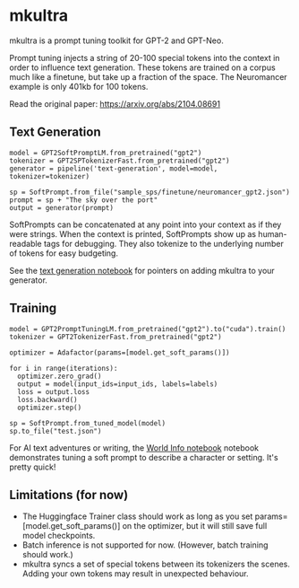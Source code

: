 # mkultra
mkultra is a prompt tuning toolkit for GPT-2 and GPT-Neo.

Prompt tuning injects a string of 20-100 special tokens into the context in order to influence text generation. These tokens are trained on a corpus much like a finetune, but take up a fraction of the space. The Neuromancer example is only 401kb for 100 tokens.

Read the original paper: https://arxiv.org/abs/2104.08691


## Text Generation
```
model = GPT2SoftPromptLM.from_pretrained("gpt2")
tokenizer = GPT2SPTokenizerFast.from_pretrained("gpt2")
generator = pipeline('text-generation', model=model, tokenizer=tokenizer)

sp = SoftPrompt.from_file("sample_sps/finetune/neuromancer_gpt2.json")
prompt = sp + "The sky over the port"
output = generator(prompt)
```
SoftPrompts can be concatenated at any point into your context as if they were strings. When the context is printed, SoftPrompts show up as human-readable tags for debugging. They also tokenize to the underlying number of tokens for easy budgeting.

See the [text generation notebook](text_generation.ipynb) for pointers on adding mkultra to your generator.


## Training
```
model = GPT2PromptTuningLM.from_pretrained("gpt2").to("cuda").train()
tokenizer = GPT2TokenizerFast.from_pretrained("gpt2")

optimizer = Adafactor(params=[model.get_soft_params()])

for i in range(iterations):
  optimizer.zero_grad()
  output = model(input_ids=input_ids, labels=labels)
  loss = output.loss
  loss.backward()
  optimizer.step()

sp = SoftPrompt.from_tuned_model(model)
sp.to_file("test.json")
```


For AI text adventures or writing, the [World Info notebook](text_generation.ipynb) notebook demonstrates tuning a soft prompt to describe a character or setting. It's pretty quick!


## Limitations (for now)

- The Huggingface Trainer class should work as long as you set params=[model.get_soft_params()] on the optimizer, but it will still save full model checkpoints.
- Batch inference is not supported for now. (However, batch training should work.)
- mkultra syncs a set of special tokens between its tokenizers the scenes. Adding your own tokens may result in unexpected behaviour.